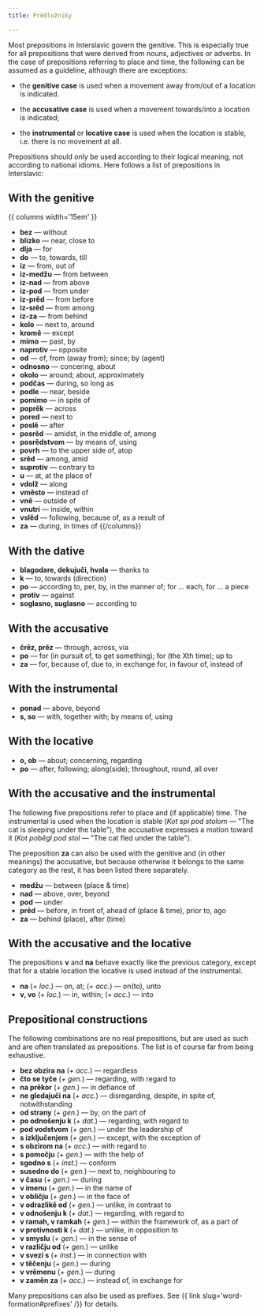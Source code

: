 ```yaml
---
title: Prědložniky

---
```


Most prepositions in Interslavic govern the genitive. This is especially true for all prepositions that were derived from nouns, adjectives or adverbs. In the case of prepositions referring to place and time, the following can be assumed as a guideline, although there are exceptions:

* the **genitive case** is used when a movement away from/out of a location is indicated.

* the **accusative case** is used when a movement towards/into a location is indicated;

* the **instrumental** or **locative case** is used when the location is stable, i.e. there is no movement at all.

Prepositions should only be used according to their logical meaning, not according to national idioms. Here follows a list of prepositions in Interslavic:

## With the genitive

{{ columns width='15em' }}
- **bez** — without
- **blizko** — near, close to
- **dlja** — for
- **do** — to, towards, till
- **iz** — from, out of
- **iz-medžu** — from between
- **iz-nad** — from above
- **iz-pod** — from under
- **iz-prěd** — from before
- **iz-srěd** — from among
- **iz-za** — from behind
- **kolo** — next to, around
- **kromě** — except
- **mimo** — past, by
- **naprotiv** — opposite
- **od** — of, from (away from); since; by (agent)
- **odnosno** — concering, about
- **okolo** — around; about, approximately
- **podčas** — during, so long as
- **podle** — near, beside
- **pomimo** — in spite of
- **poprěk** — across
- **pored** — next to
- **poslě** — after
- **posrěd** — amidst, in the middle of, among
- **posrědstvom** — by means of, using
- **povrh** — to the upper side of, atop
- **srěd** — among, amid
- **suprotiv** — contrary to
- **u** — at, at the place of
- **vdolž** — along
- **vměsto** — instead of
- **vně** — outside of
- **vnutri** — inside, within
- **vslěd** — following, because of, as a result of
- **za** — during, in times of
{{/columns}}

## With the dative

- **blagodare, dekujuči, hvala** — thanks to
- **k** — to, towards (direction)
- **po** — according to, per, by, in the manner of; for ... each, for ... a piece
- **protiv** — against
- **soglasno, suglasno** — according to

## With the accusative

- **črěz, prěz** — through, across, via
- **po** — for (in pursuit of, to get something); for (the Xth time); up to
- **za** — for, because of, due to, in exchange for, in favour of, instead of

## With the instrumental

- **ponad** — above, beyond
- **s, so** — with, together with; by means of, using

## With the locative

- **o, ob** — about; concerning, regarding
- **po** — after, following; along(side); throughout, round, all over

## With the accusative and the instrumental

The following five prepositions refer to place and (if applicable) time. The instrumental is used when the location is stable (*Kot spi pod stolom* — "The cat is sleeping under the table"), the accusative expresses a motion toward it (*Kot poběgl pod stol* — "The cat fled under the table").

The preposition **za** can also be used with the genitive and (in other meanings) the accusative, but because otherwise it belongs to the same category as the rest, it has been listed there separately.

- **medžu** — between (place & time)
- **nad** — above, over, beyond
- **pod** — under
- **prěd** — before, in front of, ahead of (place & time), prior to, ago
- **za** — behind (place), after (time)

## With the accusative and the locative

The prepositions **v** and **na** behave exactly like the previous category, except that for a stable location the locative is used instead of the instrumental.

- **na** (*+ loc.*) — on, at; (*+ acc.*) — on(to), unto
- **v, vo** (*+ loc.*) — in, within; (*+ acc.*) — into

## Prepositional constructions

The following combinations are no real prepositions, but are used as such and are often translated as prepositions. The list is of course far from being exhaustive.

- **bez obzira na** (*+ acc.*) — regardless
- **čto se tyče** (*+ gen.*) — regarding, with regard to
- **na prěkor** (*+ gen.*) — in defiance of
- **ne gledajuči na** (*+ acc.*) — disregarding, despite, in spite of, notwithstanding
- **od strany** (*+ gen.*) — by, on the part of
- **po odnošenju k** (*+ dat.*) — regarding, with regard to
- **pod vodstvom** (*+ gen.*) — under the leadership of
- **s izključenjem** (*+ gen.*) — except, with the exception of
- **s obzirom na** (*+ acc.*) — with regard to
- **s pomočju** (*+ gen.*) — with the help of
- **sgodno s** (*+ inst.*) — conform
- **susedno do** (*+ gen.*) — next to, neighbouring to
- **v času** (*+ gen.*) — during
- **v imenu** (*+ gen.*) — in the name of
- **v obličju** (*+ gen.*) — in the face of
- **v odrazlikě od** (*+ gen.*) — unlike, in contrast to
- **v odnošenju k** (*+ dat.*) — regarding, with regard to
- **v ramah, v ramkah** (*+ gen.*) — within the framework of, as a part of
- **v protivnosti k** (*+ dat.*) — unlike, in opposition to
- **v smyslu** (*+ gen.*) — in the sense of
- **v različju od** (*+ gen.*) — unlike
- **v svezi s** (*+ inst.*) — in connection with
- **v těčenju** (*+ gen.*) — during
- **v vrěmenu** (*+ gen.*) — during
- **v zaměn za** (*+ acc.*) — instead of, in exchange for

Many prepositions can also be used as prefixes. See {{ link slug='word-formation#prefixes' /}} for details.
